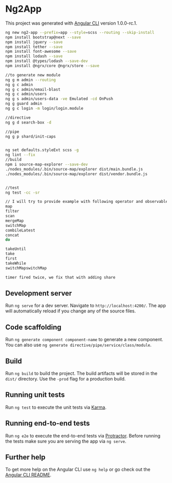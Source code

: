 # Ng2App

This project was generated with [Angular CLI](https://github.com/angular/angular-cli) version 1.0.0-rc.1.
```sh
ng new ng2-app --prefix=app --style=scss --routing --skip-install
npm install bootstrap@next --save
npm install jquery --save
npm install tether --save
npm install font-awesome --save
npm install lodash --save
npm install @types/lodash --save-dev
npm install @ngrx/core @ngrx/store --save

//to generate new module
ng g m admin --routing
ng g c admin
ng g c admin/email-blast
ng g c admin/users
ng g s admin/users-data -ve Emulated -cd OnPush
ng g guard admin
ng g c login -m login/login.module

//directive
ng g d search-box -d

//pipe
ng g p shard/init-caps


ng set defaults.styleExt scss -g
ng lint --fix
//build
npm i source-map-explorer --save-dev
./nodes_modules/.bin/source-map/explorer dist/main.bundle.js
./nodes_modules/.bin/source-map/explorer dist/vendor.bundle.js


//test
ng test -cc -sr
```

```sh
// I will try to provide example with following operator and observable
map
filter 
scan
mergeMap
switchMap
combileLatest
concat
do

takeUntil
take
first
takeWhile
switchMapswitchMap

timer fired twice, we fix that with adding share
```

## Development server
Run `ng serve` for a dev server. Navigate to `http://localhost:4200/`. The app will automatically reload if you change any of the source files.

## Code scaffolding

Run `ng generate component component-name` to generate a new component. You can also use `ng generate directive/pipe/service/class/module`.

## Build

Run `ng build` to build the project. The build artifacts will be stored in the `dist/` directory. Use the `-prod` flag for a production build.

## Running unit tests

Run `ng test` to execute the unit tests via [Karma](https://karma-runner.github.io).

## Running end-to-end tests

Run `ng e2e` to execute the end-to-end tests via [Protractor](http://www.protractortest.org/).
Before running the tests make sure you are serving the app via `ng serve`.

## Further help

To get more help on the Angular CLI use `ng help` or go check out the [Angular CLI README](https://github.com/angular/angular-cli/blob/master/README.md).
